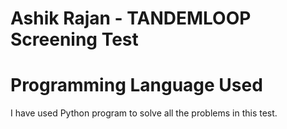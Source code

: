 # Ashik Rajan - TANDEMLOOP Screening Test

# Programming Language Used
I have used Python program to solve all the problems in this test.
